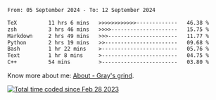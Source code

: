 <!--START_SECTION:waka-->

```txt
From: 05 September 2024 - To: 12 September 2024

TeX          11 hrs 6 mins   >>>>>>>>>>>>-------------   46.38 %
zsh          3 hrs 46 mins   >>>>---------------------   15.75 %
Markdown     2 hrs 49 mins   >>>----------------------   11.77 %
Python       2 hrs 19 mins   >>-----------------------   09.68 %
Bash         1 hr 22 mins    >------------------------   05.76 %
Text         1 hr 8 mins     >------------------------   04.75 %
C++          54 mins         >------------------------   03.80 %
```

<!--END_SECTION:waka-->

<!-- [![grayxu's github stats](https://github-readme-stats.vercel.app/api?username=grayxu&count_private=true&show_icons=true)](https://github.com/grayxu) -->

Know more about me: [About - Gray's grind](https://www.grayxu.cn/).
<p align="left">
  <a href="https://wakatime.com/@c69eb31e-43a1-463f-8968-c3449e386f57"><img src="https://wakatime.com/badge/user/c69eb31e-43a1-463f-8968-c3449e386f57.svg" title="Total time coded since Feb 28 2023" /></a>
</p>

